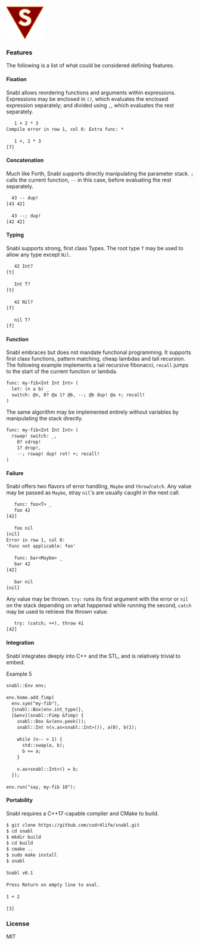 ![Logo](logo.png?raw=true)

### Features
The following is a list of what could be considered defining features.

#### Fixation
Snabl allows reordering functions and arguments within expressions. Expressions may be enclosed in ```()```, which evaluates the enclosed expression separately; and divided using ```,```, which evaluates the rest separately.

```
   1 + 2 * 3
Compile error in row 1, col 6: Extra func: *
	 
   1 +, 2 * 3
[7]
```

#### Concatenation
Much like Forth, Snabl supports directly manipulating the parameter stack. ```;``` calls the current function, ```--``` in this case, before evaluating the rest separately.

```
  43 -- dup!
[43 42]

  43 --; dup!
[42 42]
```

#### Typing
Snabl supports strong, first class Types. The root type ```T``` may be used to allow any type except ```Nil```.

```
   42 Int?
[t]

   Int T?
[t]

   42 Nil?
[f]

   nil T?
[f]
```

#### Function
Snabl embraces but does not mandate functional programming. It supports first class functions, pattern matching, cheap lambdas and tail recursion. The following example implements a tail recursive fibonacci, `recall` jumps to the start of the current function or lambda.

```
func: my-fib<Int Int Int> (
  let: (n a b) _
  switch: @n, 0? @a 1? @b, --; @b dup! @a +; recall!
)
```

The same algorithm may be implemented entirely without variables by manipulating the stack directly.

```
func: my-fib<Int Int Int> (
  rswap! switch: _,
    0? sdrop!
    1? drop!,
    --; rswap! dup! rot! +; recall!
)
```

#### Failure
Snabl offers two flavors of error handling, ```Maybe``` and ```throw```/```catch```. Any value may be passed as ```Maybe```, stray ```nil```'s are usually caught in the next call.

```
   func: foo<T> _
   foo 42
[42]

   foo nil
[nil]
Error in row 1, col 0:
'Func not applicable: foo'

   func: bar<Maybe> _
   bar 42
[42]

   bar nil
[nil]
```

Any value may be thrown. ```try:``` runs its first argument with the error or ```nil``` on the stack depending on what happened while running the second, ```catch``` may be used to retrieve the thrown value.

```
   try: (catch; ++), throw 41
[42]
```

#### Integration
Snabl integrates deeply into C++ and the STL, and is relatively trivial to embed.

Example 5
```
snabl::Env env;

env.home.add_fimp(
  env.sym("my-fib"),
  {snabl::Box(env.int_type)},
  [&env](snabl::Fimp &fimp) {
    snabl::Box &v(env.peek());
    snabl::Int n(v.as<snabl::Int>()), a(0), b(1);

    while (n-- > 1) {
      std::swap(a, b);
      b += a;
    }

    v.as<snabl::Int>() = b;
  });

env.run("say, my-fib 10");
```

#### Portability
Snabl requires a C++17-capable compiler and CMake to build.

```
$ git clone https://github.com/codr4life/snabl.git
$ cd snabl
$ mkdir build
$ cd build
$ cmake ..
$ sudo make install
$ snabl

Snabl v0.1

Press Return on empty line to eval.

1 + 2
 
[3]
```

### License
MIT